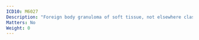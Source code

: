 ```yaml
---
ICD10: M6027
Description: "Foreign body granuloma of soft tissue, not elsewhere classified: Ankle and foot"
Matters: No
Weight: 0
---
```

